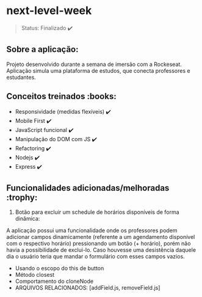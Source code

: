 # next-level-week

> Status: Finalizado :heavy_check_mark:

<h2> Sobre a aplicação:</h2>

Projeto desenvolvido durante a semana de imersão com a Rockeseat. 
Aplicação simula uma plataforma de estudos, que conecta professores e estudantes.


<h2> Conceitos treinados :books:</h2>

- Responsividade (medidas flexíveis) :heavy_check_mark:
- Mobile First :heavy_check_mark:
- JavaScript funcional :heavy_check_mark:
- Manipulação do DOM com JS :heavy_check_mark:
- Refactoring :heavy_check_mark:
- Nodejs :heavy_check_mark:
- Express :heavy_check_mark:


<h2> Funcionalidades adicionadas/melhoradas :trophy:</h2>

1) Botão para excluir um schedule de horários disponíveis de forma dinâmica:

A aplicação possui uma funcionalidade onde os professores podem adicionar campos dinamicamente (referente a um agendamento disponível com o respectivo horário) pressionando um botão (+ horário), porém não havia a possibilidade de exclui-lo. Caso houvesse uma desistência daquele dia o usuário teria que mandar o formulário com esses campos vazios. 
  - Usando o escopo do this de button
  - Método closest
  - Comportamento do cloneNode
  - ARQUIVOS RELACIONADOS: [addField.js, removeField.js]


